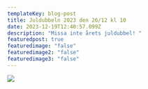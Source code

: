 ```yaml
---
templateKey: blog-post
title: Juldubbeln 2023 den 26/12 kl 10
date: 2023-12-19T12:40:57.099Z
description: "Missa inte årets juldubbel! "
featuredpost: true
featuredimage: "false"
featuredimage2: "false"
featuredimage3: "false"
---
```

![](/img/whatsapp-image-2023-12-19-at-12.40.41.jpeg)